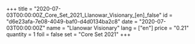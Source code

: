 +++
title = "2020-07-03T00:00:00Z_Core_Set_2021_Llanowar_Visionary_[en]_false"
id = "d6e23afa-7e08-4049-baf0-d4d0134ba2c8"
date = "2020-07-03T00:00:00Z"
name = "Llanowar Visionary"
lang = ["en"]
price = "0.21"
quantity = 1
foil = false
set = "Core Set 2021"
+++
